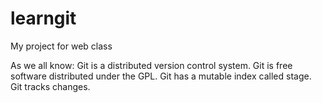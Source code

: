 # learngit
My project for web class

As we all know:
Git is a distributed version control system.
Git is free software distributed under the GPL.
Git has a mutable index called stage.
Git tracks changes.
